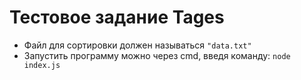 <h1>Тестовое задание Tages</h1>
<ul>
  <li>Файл для сортировки должен называться <code>"data.txt"</code></li>
  <li>Запустить программу можно через cmd, введя команду: <code>node index.js</code></li>
</ul>
